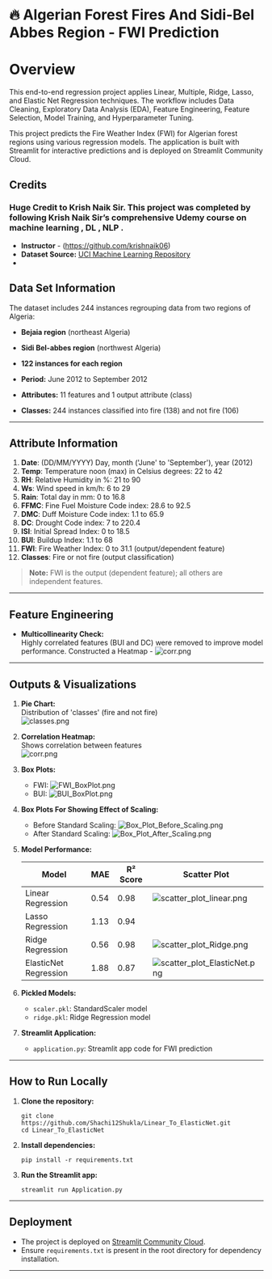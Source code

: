 # 🔥 Algerian Forest Fires And Sidi-Bel Abbes Region - FWI Prediction
# Overview 
This end-to-end regression project applies Linear, Multiple, Ridge, Lasso, and Elastic Net Regression techniques. The workflow includes Data Cleaning, Exploratory Data Analysis (EDA), Feature Engineering, Feature Selection, Model Training, and Hyperparameter Tuning.

This project predicts the Fire Weather Index (FWI) for Algerian forest regions using various regression models. The application is built with Streamlit for interactive predictions and is deployed on Streamlit Community Cloud.

## Credits
### Huge Credit to Krish Naik Sir. This project was completed by following Krish Naik Sir’s comprehensive Udemy course on machine learning , DL , NLP .
- **Instructor** - (https://github.com/krishnaik06)
- **Dataset Source:** [UCI Machine Learning Repository](https://archive.ics.uci.edu/dataset/547/algerian+forest+fires+dataset)
-

## Data Set Information

The dataset includes 244 instances regrouping data from two regions of Algeria:
- **Bejaia region** (northeast Algeria)
- **Sidi Bel-abbes region** (northwest Algeria)

- **122 instances for each region**
- **Period:** June 2012 to September 2012
- **Attributes:** 11 features and 1 output attribute (class)
- **Classes:** 244 instances classified into fire (138) and not fire (106)

---

## Attribute Information

1. **Date**: (DD/MM/YYYY) Day, month ('June' to 'September'), year (2012)
2. **Temp**: Temperature noon (max) in Celsius degrees: 22 to 42
3. **RH**: Relative Humidity in %: 21 to 90
4. **Ws**: Wind speed in km/h: 6 to 29
5. **Rain**: Total day in mm: 0 to 16.8
6. **FFMC**: Fine Fuel Moisture Code index: 28.6 to 92.5
7. **DMC**: Duff Moisture Code index: 1.1 to 65.9
8. **DC**: Drought Code index: 7 to 220.4
9. **ISI**: Initial Spread Index: 0 to 18.5
10. **BUI**: Buildup Index: 1.1 to 68
11. **FWI**: Fire Weather Index: 0 to 31.1 (output/dependent feature)
12. **Classes**: Fire or not fire (output classification)

> **Note:** FWI is the output (dependent feature); all others are independent features.

---

## Feature Engineering

- **Multicollinearity Check:**  
  Highly correlated features (BUI and DC) were removed to improve model performance.
  Constructed a Heatmap - ![corr.png](corr.png)
   
---

## Outputs & Visualizations

1. **Pie Chart:**  
   Distribution of 'classes' (fire and not fire)  
   ![classes.png](classes.png)

2. **Correlation Heatmap:**  
   Shows correlation between features  
   ![corr.png](corr.png)

3. **Box Plots:**  
   - FWI: ![FWI_BoxPlot.png](FWI_BoxPlot.png)  
   - BUI: ![BUI_BoxPlot.png](BUI_BoxPlot.png)

4. **Box Plots For Showing Effect of Scaling:**  
   - Before Standard Scaling: ![Box_Plot_Before_Scaling.png](Box_Plot_Before_Scaling.png)  
   - After Standard Scaling: ![Box_Plot_After_Scaling.png](Box_Plot_After_Scaling.png)

5. **Model Performance:**

   | Model                | MAE  | R² Score | Scatter Plot                |
   |----------------------|------|----------|-----------------------------|
   | Linear Regression    | 0.54 | 0.98     | ![scatter_plot_linear.png](scatter_plot_linear.png) |
   | Lasso Regression     | 1.13 | 0.94     |                             |
   | Ridge Regression     | 0.56 | 0.98     | ![scatter_plot_Ridge.png](scatter_plot_Ridge.png)   |
   | ElasticNet Regression| 1.88 | 0.87     | ![scatter_plot_ElasticNet.png](scatter_plot_ElasticNet.png) |

6. **Pickled Models:**  
   - `scaler.pkl`: StandardScaler model  
   - `ridge.pkl`: Ridge Regression model

7. **Streamlit Application:**  
   - `application.py`: Streamlit app code for FWI prediction

---

## How to Run Locally

1. **Clone the repository:**
   ```
   git clone https://github.com/Shachi12Shukla/Linear_To_ElasticNet.git
   cd Linear_To_ElasticNet
   ```

2. **Install dependencies:**
   ```
   pip install -r requirements.txt
   ```

3. **Run the Streamlit app:**
   ```
   streamlit run Application.py
   ```

---

## Deployment

- The project is deployed on [Streamlit Community Cloud](https://streamlit.io/cloud).
- Ensure `requirements.txt` is present in the root directory for dependency installation.

---



